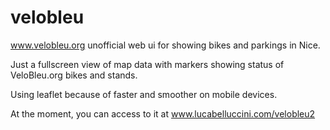 velobleu
========

www.velobleu.org unofficial web ui for showing bikes and parkings in Nice.

Just a fullscreen view of map data with markers showing status of VeloBleu.org bikes and stands.

Using leaflet because of faster and smoother on mobile devices.

At the moment, you can access to it at www.lucabelluccini.com/velobleu2
